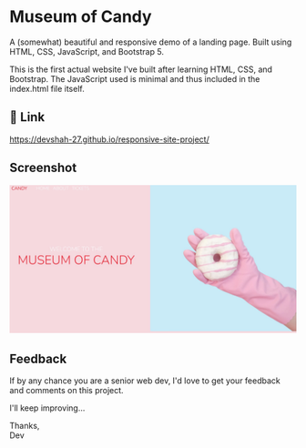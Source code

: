
# Museum of Candy

A (somewhat) beautiful and responsive demo of a landing page. Built using HTML, CSS, JavaScript, and Bootstrap 5.

This is the first actual website I've built after learning HTML, CSS, and Bootstrap. The JavaScript used is minimal and thus included in the index.html file itself.


## 🔗 Link
https://devshah-27.github.io/responsive-site-project/

## Screenshot

![App Screenshot](https://github.com/devShah-27/museum-of-candy-responsive-demo/blob/main/imgs/screenshot.jpeg?raw=true)


## Feedback

If by any chance you are a senior web dev, I'd love to get your feedback and comments on this project. 

I'll keep improving... 

Thanks,\
Dev

